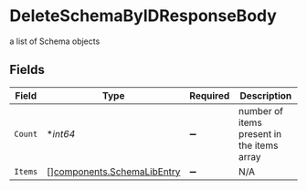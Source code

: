 # DeleteSchemaByIDResponseBody

a list of Schema objects


## Fields

| Field                                                                    | Type                                                                     | Required                                                                 | Description                                                              |
| ------------------------------------------------------------------------ | ------------------------------------------------------------------------ | ------------------------------------------------------------------------ | ------------------------------------------------------------------------ |
| `Count`                                                                  | **int64*                                                                 | :heavy_minus_sign:                                                       | number of items present in the items array                               |
| `Items`                                                                  | [][components.SchemaLibEntry](../../models/components/schemalibentry.md) | :heavy_minus_sign:                                                       | N/A                                                                      |